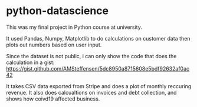 # python-datascience
This was my final project in Python course at university. 



It used Pandas, Numpy, Matplotlib to do calculations on customer data 
then plots out numbers based on user input. 

Since the dataset is not public, i can only show the code that does the calculation in a gist:
https://gist.github.com/AMSteffensen/5dc8950a8715608e5bdf92632af0ac42

It takes CSV data exported from Stripe and does a plot of monthly reccuring revenue. 
It also does calcualtions on invoices and debt collection, and shows how coivd19 affected business. 
